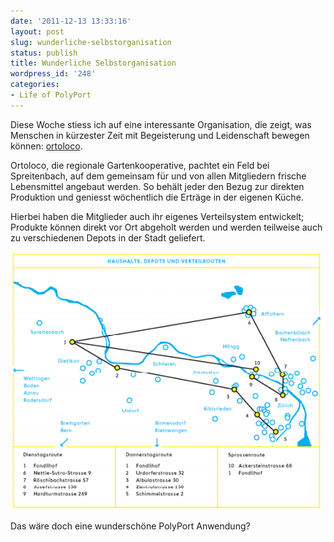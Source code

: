 ```yaml
---
date: '2011-12-13 13:33:16'
layout: post
slug: wunderliche-selbstorganisation
status: publish
title: Wunderliche Selbstorganisation
wordpress_id: '248'
categories:
- Life of PolyPort
---
```


Diese Woche stiess ich auf eine interessante Organisation, die zeigt, was Menschen in kürzester Zeit mit Begeisterung und Leidenschaft bewegen können: [ortoloco](http://ortoloco.ch/).

Ortoloco, die regionale Gartenkooperative, pachtet ein Feld bei Spreitenbach, auf dem gemeinsam für und von allen Mitgliedern frische Lebensmittel angebaut werden. So behält jeder den Bezug zur direkten Produktion und geniesst wöchentlich die Erträge in der eigenen Küche.

Hierbei haben die Mitglieder auch ihr eigenes Verteilsystem entwickelt; Produkte können direkt vor Ort abgeholt werden und werden teilweise auch zu verschiedenen Depots in der Stadt geliefert.


![](/img/verteilsystem.png)

Das wäre doch eine wunderschöne PolyPort Anwendung?


